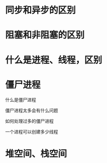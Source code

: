 # 同步和异步的区别

# 阻塞和非阻塞的区别

# 什么是进程、线程，区别

# 僵尸进程

什么是僵尸进程

僵尸进程太多会有什么问题

如何处理过多的僵尸进程


一个进程可以创建多少线程

# 堆空间、栈空间